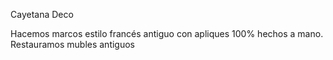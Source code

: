 Cayetana Deco

Hacemos marcos estilo francés antiguo con apliques 100% hechos a mano.
Restauramos mubles antiguos